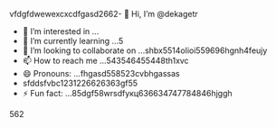 vfdgfdwewexcxcdfgasd2662- 👋 Hi, I’m @dekagetr
- 👀 I’m interested in ...
- 🌱 I’m currently learning ...5
- 💞️ I’m looking to collaborate on ...shbx5514olioi559696hgnh4feujy
- 📫 How to reach me ...543546455448th1xvc
- 😄 Pronouns: ...fhgasd558523cvbhgassas
- sfddsfvbc1231226626363gf55
- ⚡ Fun fact: ...85dgf58wrsdfукц636634747784846hjggh
<!---ads2dfgvcb
dekagetr/dekagetr is a ✨ special ✨ repositor456y becaus456 its `README.md` (this file) appears on your GitHub profildgfe.696
You can click the Preview link to take a look at your changes.vh
--->562
